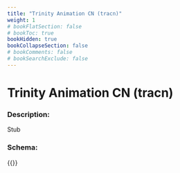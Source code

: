 ```yaml
---
title: "Trinity Animation CN (tracn)"
weight: 1
# bookFlatSection: false
# bookToc: true
bookHidden: true
bookCollapseSection: false
# bookComments: false
# bookSearchExclude: false
---
```

# Trinity Animation CN (tracn)

### Description:

Stub

### Schema:

{{<github repo="pkZukan/PokeDocs" file="/SV/Flatbuffers/animation/tracn.fbs" lang="ts">}}